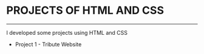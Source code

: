 # PROJECTS OF HTML AND CSS
<hr>
I developed some projects using HTML and CSS

  <ul>
    <li>Project 1 - Tribute Website</li>
  </ul>
